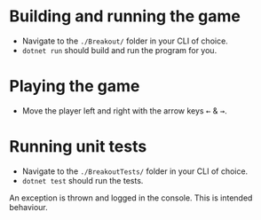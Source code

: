 # Building and running the game 
* Navigate to the ```./Breakout/``` folder in your CLI of choice.
* ```dotnet run``` should build and run the program for you.

# Playing the game
* Move the player left and right with the arrow keys <kbd>←</kbd> & <kbd>→</kbd>.

# Running unit tests
* Navigate to the ```./BreakoutTests/``` folder in your CLI of choice.
* ```dotnet test``` should run the tests.

An exception is thrown and logged in the console. This is intended behaviour.
